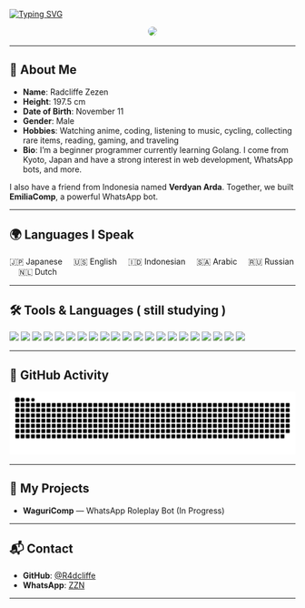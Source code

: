 [![Typing SVG](https://readme-typing-svg.herokuapp.com?color=FF0000&lines=Welcome+to+My+GitHub+Profile!;Nice+to+Meet+You,+I'm+Radcliffe+👋)](https://github.com/R4dcliffe)

<p align="center">
  <img src="https://files.catbox.moe/8kxse7.jpg" width="500" style="border-radius: 16px;" />
</p>

---

## 💫 About Me
- **Name**: Radcliffe Zezen  
- **Height**: 197.5 cm  
- **Date of Birth**: November 11  
- **Gender**: Male  
- **Hobbies**: Watching anime, coding, listening to music, cycling, collecting rare items, reading, gaming, and traveling  
- **Bio**: I’m a beginner programmer currently learning Golang. I come from Kyoto, Japan and have a strong interest in web development, WhatsApp bots, and more.

I also have a friend from Indonesia named **Verdyan Arda**. Together, we built **EmiliaComp**, a powerful WhatsApp bot.

---

## 🌍 Languages I Speak

<p align="left">
🇯🇵 Japanese &nbsp; &nbsp; 🇺🇸 English &nbsp; &nbsp; 🇮🇩 Indonesian &nbsp; &nbsp; 🇸🇦 Arabic &nbsp; &nbsp; 🇷🇺 Russian &nbsp; &nbsp; 🇳🇱 Dutch  
</p>

---

## 🛠️ Tools & Languages ( still studying ) 

<p align="left">
  <img src="https://img.shields.io/badge/JavaScript-F7DF1E?style=flat&logo=javascript&logoColor=black"/>
  <img src="https://img.shields.io/badge/TypeScript-007ACC?style=flat&logo=typescript&logoColor=white"/>
  <img src="https://img.shields.io/badge/Python-3776AB?style=flat&logo=python&logoColor=white"/>
  <img src="https://img.shields.io/badge/Java-ED8B00?style=flat&logo=java&logoColor=white"/>
  <img src="https://img.shields.io/badge/Go-00ADD8?style=flat&logo=go&logoColor=white"/>
  <img src="https://img.shields.io/badge/Node.js-339933?style=flat&logo=node.js&logoColor=white"/>
  <img src="https://img.shields.io/badge/Express.js-000000?style=flat&logo=express&logoColor=white"/>
  <img src="https://img.shields.io/badge/HTML5-E34F26?style=flat&logo=html5&logoColor=white"/>
  <img src="https://img.shields.io/badge/CSS3-1572B6?style=flat&logo=css3&logoColor=white"/>
  <img src="https://img.shields.io/badge/TailwindCSS-38B2AC?style=flat&logo=tailwind-css&logoColor=white"/>
  <img src="https://img.shields.io/badge/MongoDB-4EA94B?style=flat&logo=mongodb&logoColor=white"/>
  <img src="https://img.shields.io/badge/MySQL-4479A1?style=flat&logo=mysql&logoColor=white"/>
  <img src="https://img.shields.io/badge/PHP-777BB4?style=flat&logo=php&logoColor=white"/>
  <img src="https://img.shields.io/badge/Git-F05032?style=flat&logo=git&logoColor=white"/>
  <img src="https://img.shields.io/badge/GitHub-181717?style=flat&logo=github&logoColor=white"/>
  <img src="https://img.shields.io/badge/Linux-FCC624?style=flat&logo=linux&logoColor=black"/>
  <img src="https://img.shields.io/badge/Termux-000000?style=flat&logo=termux&logoColor=white"/>
  <img src="https://img.shields.io/badge/NPM-CB3837?style=flat&logo=npm&logoColor=white"/>
  <img src="https://img.shields.io/badge/VSCode-007ACC?style=flat&logo=visual-studio-code&logoColor=white"/>
  <img src="https://img.shields.io/badge/Acode-0078D4?style=flat&logo=android&logoColor=white"/>
  <img src="https://img.shields.io/badge/Canvas.js-0078D4?style=flat&logo=canvas&logoColor=white"/>
</p>

---

## 🐍 GitHub Activity
<p align="center">
  <img src="https://github.com/Platane/snk/raw/output/github-contribution-grid-snake.svg" />
</p>

---

## 🚀 My Projects
- **WaguriComp** — WhatsApp Roleplay Bot (In Progress)

---

## 📬 Contact
- **GitHub**: [@R4dcliffe](https://github.com/R4dcliffe)  
- **WhatsApp**: [ZZN](https://wa.me/79828972773)

---